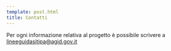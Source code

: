 ```yaml
---
template: post.html
title: Contatti
---
```


Per ogni informazione relativa al progetto è possibile scrivere a
<a href="mailto:lineeguidasitipa@agid.gov.it">lineeguidasitipa@agid.gov.it</a>
